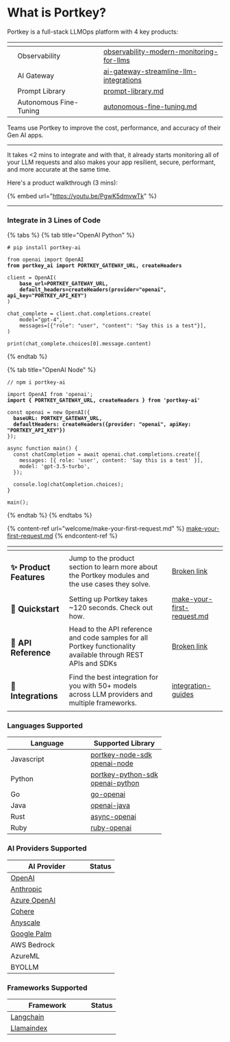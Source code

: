 # What is Portkey?

Portkey is a full-stack LLMOps platform with 4 key products:&#x20;

<table data-card-size="large" data-view="cards" data-full-width="true"><thead><tr><th></th><th></th><th></th><th data-hidden data-card-target data-type="content-ref"></th></tr></thead><tbody><tr><td></td><td>Observability</td><td></td><td><a href="product/observability-modern-monitoring-for-llms/">observability-modern-monitoring-for-llms</a></td></tr><tr><td></td><td>AI Gateway</td><td></td><td><a href="product/ai-gateway-streamline-llm-integrations/">ai-gateway-streamline-llm-integrations</a></td></tr><tr><td></td><td>Prompt Library</td><td></td><td><a href="product/prompt-library.md">prompt-library.md</a></td></tr><tr><td></td><td>Autonomous Fine-Tuning</td><td></td><td><a href="product/autonomous-fine-tuning.md">autonomous-fine-tuning.md</a></td></tr></tbody></table>

Teams use Portkey to improve the cost, performance, and accuracy of their Gen AI apps.

***

It takes <2 mins to integrate and with that, it already starts monitoring all of your LLM requests and also makes your app resilient, secure, performant, and more accurate at the same time.

Here's a product walkthrough (3 mins):

{% embed url="https://youtu.be/PgwK5dmvwTk" %}

***

### Integrate in 3 Lines of Code

{% tabs %}
{% tab title="OpenAI Python" %}
<pre class="language-python"><code class="lang-python"># pip install portkey-ai

from openai import OpenAI
<strong>from portkey_ai import PORTKEY_GATEWAY_URL, createHeaders
</strong>
client = OpenAI(
<strong>    base_url=PORTKEY_GATEWAY_URL,
</strong><strong>    default_headers=createHeaders(provider="openai", api_key="PORTKEY_API_KEY")
</strong>)

chat_complete = client.chat.completions.create(
    model="gpt-4",
    messages=[{"role": "user", "content": "Say this is a test"}],
)

print(chat_complete.choices[0].message.content)
</code></pre>
{% endtab %}

{% tab title="OpenAI Node" %}
<pre class="language-javascript"><code class="lang-javascript">// npm i portkey-ai

import OpenAI from 'openai';
<strong>import { PORTKEY_GATEWAY_URL, createHeaders } from 'portkey-ai'
</strong>
const openai = new OpenAI({
<strong>  baseURL: PORTKEY_GATEWAY_URL,
</strong><strong>  defaultHeaders: createHeaders({provider: "openai", apiKey: "PORTKEY_API_KEY"})
</strong>});

async function main() {
  const chatCompletion = await openai.chat.completions.create({
    messages: [{ role: 'user', content: 'Say this is a test' }],
    model: 'gpt-3.5-turbo',
  });

  console.log(chatCompletion.choices);
}

main();
</code></pre>
{% endtab %}
{% endtabs %}

{% content-ref url="welcome/make-your-first-request.md" %}
[make-your-first-request.md](welcome/make-your-first-request.md)
{% endcontent-ref %}

<table data-card-size="large" data-view="cards"><thead><tr><th></th><th></th><th data-hidden data-card-cover data-type="files"></th><th data-hidden data-card-target data-type="content-ref"></th></tr></thead><tbody><tr><td><h3>✨ Product Features</h3></td><td>Jump to the product section to learn more about the Portkey modules and the use cases they solve.</td><td></td><td><a href="broken-reference">Broken link</a></td></tr><tr><td><h3>🚀 Quickstart</h3></td><td>Setting up Portkey takes ~120 seconds. Check out how.</td><td></td><td><a href="welcome/make-your-first-request.md">make-your-first-request.md</a></td></tr><tr><td><h3>📔 API Reference</h3></td><td>Head to the API reference and code samples for all Portkey functionality available through REST APIs and SDKs</td><td></td><td><a href="broken-reference">Broken link</a></td></tr><tr><td><h3>🤝 Integrations</h3></td><td>Find the best integration for you with 50+ models across LLM providers and multiple frameworks. </td><td></td><td><a href="welcome/integration-guides/">integration-guides</a></td></tr></tbody></table>

### Languages Supported

<table><thead><tr><th width="171">Language</th><th>Supported Library</th></tr></thead><tbody><tr><td>Javascript</td><td><a href="https://github.com/Portkey-AI/portkey-node-sdk">portkey-node-sdk</a><br><a href="https://github.com/openai/openai-node">openai-node</a></td></tr><tr><td>Python</td><td><a href="https://github.com/Portkey-AI/portkey-python-sdk">portkey-python-sdk</a><br><a href="https://github.com/openai/openai-python">openai-python</a></td></tr><tr><td>Go</td><td><a href="https://github.com/sashabaranov/go-openai">go-openai</a></td></tr><tr><td>Java</td><td><a href="https://github.com/TheoKanning/openai-java">openai-java</a></td></tr><tr><td>Rust</td><td><a href="https://github.com/64bit/async-openai">async-openai</a></td></tr><tr><td>Ruby</td><td><a href="https://github.com/alexrudall/ruby-openai">ruby-openai</a></td></tr></tbody></table>

### AI Providers Supported

<table><thead><tr><th width="169">AI Provider</th><th data-type="select" data-multiple>Status</th></tr></thead><tbody><tr><td><a href="welcome/integration-guides/openai.md">OpenAI</a></td><td></td></tr><tr><td><a href="welcome/integration-guides/anthropic.md">Anthropic</a></td><td></td></tr><tr><td><a href="welcome/integration-guides/azure-openai.md">Azure OpenAI</a></td><td></td></tr><tr><td><a href="welcome/integration-guides/cohere.md">Cohere</a></td><td></td></tr><tr><td><a href="welcome/integration-guides/anyscale-llama2-mistral-zephyr.md">Anyscale</a></td><td></td></tr><tr><td><a href="welcome/integration-guides/google-palm.md">Google Palm</a></td><td></td></tr><tr><td>AWS Bedrock</td><td></td></tr><tr><td>AzureML</td><td></td></tr><tr><td>BYOLLM</td><td></td></tr></tbody></table>

### Frameworks Supported

<table><thead><tr><th width="172">Framework</th><th data-type="select" data-multiple>Status</th></tr></thead><tbody><tr><td><a href="welcome/integration-guides/langchain-python.md">Langchain</a></td><td></td></tr><tr><td><a href="welcome/integration-guides/llama-index-python.md">Llamaindex</a></td><td></td></tr></tbody></table>
